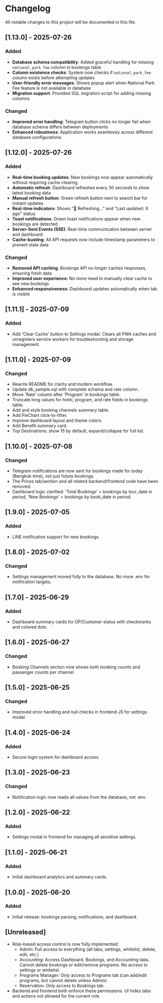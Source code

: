 # Changelog

All notable changes to this project will be documented in this file.

## [1.13.0] - 2025-07-26
### Added
- **Database schema compatibility**: Added graceful handling for missing `national_park_fee` column in bookings table
- **Column existence checks**: System now checks if `national_park_fee` column exists before attempting updates
- **User-friendly error messages**: Shows popup alert when National Park Fee feature is not available in database
- **Migration support**: Provided SQL migration script for adding missing columns

### Changed
- **Improved error handling**: Telegram button clicks no longer fail when database schema differs between deployments
- **Enhanced robustness**: Application works seamlessly across different database configurations

## [1.12.0] - 2025-07-26
### Added
- **Real-time booking updates**: New bookings now appear automatically without requiring cache clearing
- **Automatic refresh**: Dashboard refreshes every 30 seconds to show latest booking data
- **Manual refresh button**: Green refresh button next to search bar for instant updates
- **Real-time indicators**: Shows "🔄 Refreshing..." and "Last updated: X ago" status
- **Toast notifications**: Green toast notifications appear when new bookings are detected
- **Server-Sent Events (SSE)**: Real-time communication between server and dashboard
- **Cache-busting**: All API requests now include timestamp parameters to prevent stale data

### Changed
- **Removed API caching**: Bookings API no longer caches responses, ensuring fresh data
- **Improved user experience**: No more need to manually clear cache to see new bookings
- **Enhanced responsiveness**: Dashboard updates automatically when tab is visible

## [1.11.1] - 2025-07-09
### Added
- Add 'Clear Cache' button to Settings modal. Clears all PWA caches and unregisters service workers for troubleshooting and storage management.

## [1.11.0] - 2025-07-09
### Changed
- Rewrite README for clarity and modern workflow.
- Update db_sample.sql with complete schema and rate column.
- Move 'Rate' column after 'Program' in bookings table.
- Truncate long values for hotel, program, and rate fields in bookings table.
- Add and style booking channels summary table.
- Add PieChart click-to-filter.
- Improve dashboard layout and theme colors.
- Add Benefit summary card.
- Top Destinations: show 15 by default, expand/collapse for full list.

## [1.10.0] - 2025-07-08
### Changed
- Telegram notifications are now sent for bookings made for today (Bangkok time), not just future bookings.
- The Prices tab/section and all related backend/frontend code have been removed.
- Dashboard logic clarified: 'Total Bookings' = bookings by tour_date in period, 'New Bookings' = bookings by book_date in period.

## [1.9.0] - 2025-07-05
### Added
- LINE notification support for new bookings.

## [1.8.0] - 2025-07-02
### Changed
- Settings management moved fully to the database. No more .env for notification targets.

## [1.7.0] - 2025-06-29
### Added
- Dashboard summary cards for OP/Customer status with checkmarks and colored dots.

## [1.6.0] - 2025-06-27
### Changed
- Booking Channels section now shows both booking counts and passenger counts per channel.

## [1.5.0] - 2025-06-25
### Changed
- Improved error handling and null checks in frontend JS for settings modal.

## [1.4.0] - 2025-06-24
### Added
- Secure login system for dashboard access.

## [1.3.0] - 2025-06-23
### Changed
- Notification logic now reads all values from the database, not .env.

## [1.2.0] - 2025-06-22
### Added
- Settings modal in frontend for managing all sensitive settings.

## [1.1.0] - 2025-06-21
### Added
- Initial dashboard analytics and summary cards.

## [1.0.0] - 2025-06-20
### Added
- Initial release: bookings parsing, notifications, and dashboard. 

## [Unreleased]
- Role-based access control is now fully implemented:
  - Admin: Full access to everything (all tabs, settings, whitelist, delete, edit, etc.)
  - Accounting: Access Dashboard, Bookings, and Accounting tabs. Cannot delete bookings or edit/remove programs. No access to settings or whitelist.
  - Programs Manager: Only access to Programs tab (can add/edit programs, but cannot delete unless Admin).
  - Reservation: Only access to Bookings tab.
- Backend and frontend both enforce these permissions. UI hides tabs and actions not allowed for the current role. 